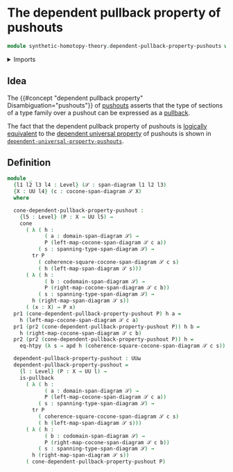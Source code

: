 # The dependent pullback property of pushouts

```agda
module synthetic-homotopy-theory.dependent-pullback-property-pushouts where
```

<details><summary>Imports</summary>

```agda
open import foundation.action-on-identifications-dependent-functions
open import foundation.cones-over-cospans
open import foundation.dependent-pair-types
open import foundation.function-extensionality
open import foundation.pullbacks
open import foundation.span-diagrams
open import foundation.transport-along-identifications
open import foundation.universe-levels

open import synthetic-homotopy-theory.cocones-under-span-diagrams
```

</details>

## Idea

The {{#concept "dependent pullback property" Disambiguation="pushouts"}} of
[pushouts](synthetic-homotopy-theory.pushouts.md) asserts that the type of
sections of a type family over a pushout can be expressed as a
[pullback](foundation.pullbacks.md).

The fact that the dependent pullback property of pushouts is
[logically equivalent](foundation.logical-equivalences.md) to the
[dependent universal property](synthetic-homotopy-theory.dependent-universal-property-pushouts.md)
of pushouts is shown in
[`dependent-universal-property-pushouts`](synthetic-homotopy-theory.dependent-universal-property-pushouts.md).

## Definition

```agda
module _
  {l1 l2 l3 l4 : Level} (𝒮 : span-diagram l1 l2 l3)
  {X : UU l4} (c : cocone-span-diagram 𝒮 X)
  where

  cone-dependent-pullback-property-pushout :
    {l5 : Level} (P : X → UU l5) →
    cone
      ( λ ( h :
            ( a : domain-span-diagram 𝒮) →
            P (left-map-cocone-span-diagram 𝒮 c a))
          ( s : spanning-type-span-diagram 𝒮) →
        tr P
          ( coherence-square-cocone-span-diagram 𝒮 c s)
          ( h (left-map-span-diagram 𝒮 s)))
      ( λ ( h :
            ( b : codomain-span-diagram 𝒮) →
            P (right-map-cocone-span-diagram 𝒮 c b))
          ( s : spanning-type-span-diagram 𝒮) →
        h (right-map-span-diagram 𝒮 s))
      ( (x : X) → P x)
  pr1 (cone-dependent-pullback-property-pushout P) h a =
    h (left-map-cocone-span-diagram 𝒮 c a)
  pr1 (pr2 (cone-dependent-pullback-property-pushout P)) h b =
    h (right-map-cocone-span-diagram 𝒮 c b)
  pr2 (pr2 (cone-dependent-pullback-property-pushout P)) h =
    eq-htpy (λ s → apd h (coherence-square-cocone-span-diagram 𝒮 c s))

  dependent-pullback-property-pushout : UUω
  dependent-pullback-property-pushout =
    {l : Level} (P : X → UU l) →
    is-pullback
      ( λ ( h :
            ( a : domain-span-diagram 𝒮) →
            P (left-map-cocone-span-diagram 𝒮 c a))
          ( s : spanning-type-span-diagram 𝒮) →
        tr P
          ( coherence-square-cocone-span-diagram 𝒮 c s)
          ( h (left-map-span-diagram 𝒮 s)))
      ( λ ( h :
            ( b : codomain-span-diagram 𝒮) →
            P (right-map-cocone-span-diagram 𝒮 c b))
          ( s : spanning-type-span-diagram 𝒮) →
        h (right-map-span-diagram 𝒮 s))
      ( cone-dependent-pullback-property-pushout P)
```
